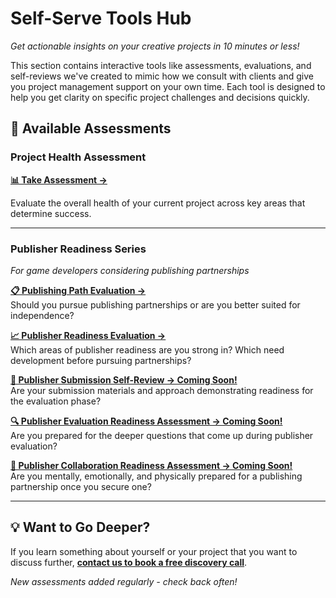# Self-Serve Tools Hub

*Get actionable insights on your creative projects in 10 minutes or less!*

This section contains interactive tools like assessments, evaluations, and self-reviews we've created to mimic how we consult with clients and give you project management support on your own time. Each tool is designed to help you get clarity on specific project challenges and decisions quickly.

## 🎯 Available Assessments

### Project Health Assessment
**[📊 Take Assessment →](https://ali-ip20vxic.scoreapp.com)**

Evaluate the overall health of your current project across key areas that determine success.

---

### Publisher Readiness Series
*For game developers considering publishing partnerships*

**[📋 Publishing Path Evaluation →](https://formsandphases.github.io/creative-project-management-resources/self-serve-assessments/publisher-path-evaluation.html)**  
Should you pursue publishing partnerships or are you better suited for independence?

**[📈 Publisher Readiness Evaluation →](https://formsandphases.github.io/creative-project-management-resources/self-serve-assessments/publisher-readiness-evaluation.html)**  
Which areas of publisher readiness are you strong in? Which need development before pursuing partnerships?

**[📝 Publisher Submission Self-Review → Coming Soon!](your-link-here)**  
Are your submission materials and approach demonstrating readiness for the evaluation phase?

**[🔍 Publisher Evaluation Readiness Assessment → Coming Soon!](your-link-here)**  
Are you prepared for the deeper questions that come up during publisher evaluation?

**[🤝 Publisher Collaboration Readiness Assessment → Coming Soon!](your-link-here)**  
Are you mentally, emotionally, and physically prepared for a publishing partnership once you secure one?

---

## 💡 Want to Go Deeper?

If you learn something about yourself or your project that you want to discuss further, **[contact us to book a free discovery call]([your-contact-info](https://www.formsandphases.com/))**.

*New assessments added regularly - check back often!*
